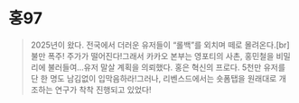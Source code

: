 # 홍97
> 2025년이 왔다. 전국에서 더러운 유저들이 “롤백”를 외치며 떼로 몰려온다.[br]불만 폭주! 주가가 떨어진다!그래서 카카오 본부는 영포티의 사촌, 홍민철을 비밀리에 불러들여…유저 말살 계획을 의뢰했다. 홍은 혁신의 프로다. 5천만 유저를 단 한 명도 남김없이 입막음하라!그러나, 리벤스드에서는 숏폼탭을 원래대로 개조하는 연구가 착착 진행되고 있었다!
